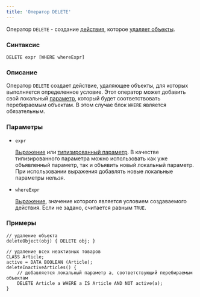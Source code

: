 ```yaml
---
title: 'Оператор DELETE'
---
```


Оператор `DELETE` - создание [действия](Actions.md), которое [удаляет объекты](Class_change_CHANGECLASS_DELETE.md).

### Синтаксис

```
DELETE expr [WHERE whereExpr]
```

### Описание

Оператор `DELETE` создает действие, удаляющее объекты, для которых выполняется определенное условие. Этот оператор может добавить свой локальный [параметр](Actions.md), который будет соответствовать перебираемым объектам. В этом случае блок `WHERE` является обязательным. 

### Параметры

- `expr`

    [Выражение](Expression.md) или [типизированный параметр](IDs.md#paramid). В качестве типизированного параметра можно использовать как уже объявленный параметр, так и объявить новый локальный параметр. При использовании выражения добавлять новые локальные параметры нельзя.

- `whereExpr`

    [Выражение](Expression.md), значение которого является условием создаваемого действия. Если не задано, считается равным `TRUE`.

### Примеры

```lsf
// удаление объекта
deleteObject(obj) { DELETE obj; }

// удаление всех неактивных товаров
CLASS Article;
active = DATA BOOLEAN (Article);
deleteInactiveArticles() {
    // добавляется локальный параметр a, соответствующий перебираемым объектам
    DELETE Article a WHERE a IS Article AND NOT active(a); 
}
```
